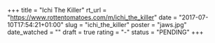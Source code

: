 +++
title = "Ichi The Killer"
rt_url = "https://www.rottentomatoes.com/m/ichi_the_killer"
date = "2017-07-10T17:54:21+01:00"
slug = "ichi_the_killer"
poster = "jaws.jpg"
date_watched = ""
draft = true
rating = "-"
status = "PENDING"
+++